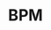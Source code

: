 ---
layout: 
title: BPM
tipo: Diseño grafico
descripcion: Banner realizado para publicidad de festival en playa del Carmen en www.dosisdigital.com
categories: diseño
imagen: BPM
---